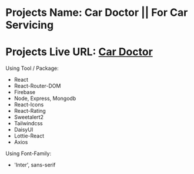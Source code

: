 # Projects Name: Car Doctor || For Car Servicing
# Projects Live URL:  [Car Doctor](https://car-doctor-project-3da6c.web.app/)


Using Tool / Package:

- React
- React-Router-DOM
- Firebase
- Node, Express, Mongodb
- React-Icons
- React-Rating
- Sweetalert2
- Tailwindcss
- DaisyUI
- Lottie-React
- Axios


Using Font-Family:
- 'Inter', sans-serif